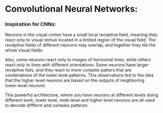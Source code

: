 # Convolutional Neural Networks:

### Inspiration for CNNs:
Neurons in the visual cortex have a small local receptive field, meaning they react only to visual stimuli located in a limited region of the visual field. The receptive fields of different neurons may overlap, and together they tile the whole visual fields. 

Also, some neurons react only to images of horizontal lines, while others react only to lines with different orientations. Some neurons have larger receptive fiels, and they react to more complex patters that are combinations of the lower level patterns. This observations led to the idea that the higher level neurons are based on the outputs of neighboring lower-level neurons. 

This powerful architecture, where you have neurons at different levels doing different work, lower level, mide level and higher level neurons are all used to decode difffernt and complex pattersn.


